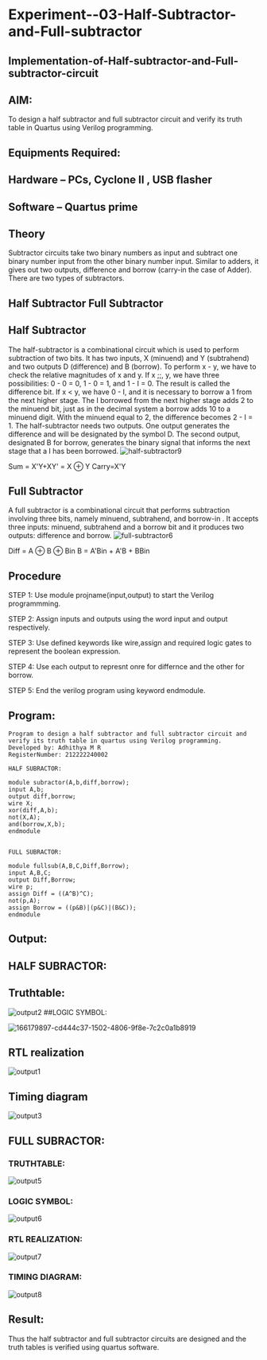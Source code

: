 # Experiment--03-Half-Subtractor-and-Full-subtractor
## Implementation-of-Half-subtractor-and-Full-subtractor-circuit
## AIM:
To design a half subtractor and full subtractor circuit and verify its truth table in Quartus using Verilog programming.

## Equipments Required:
## Hardware – PCs, Cyclone II , USB flasher
## Software – Quartus prime
## Theory
Subtractor circuits take two binary numbers as input and subtract one binary number input from the other binary number input. Similar to adders, it gives out two outputs, difference and borrow (carry-in the case of Adder). There are two types of subtractors.

## Half Subtractor Full Subtractor
## Half Subtractor
The half-subtractor is a combinational circuit which is used to perform subtraction of two bits. It has two inputs, X (minuend) and Y (subtrahend) and two outputs D (difference) and B (borrow). To perform x - y, we have to check the relative magnitudes of x and y. If x ;;, y, we have three possibilities: 0 - 0 = 0, 1 - 0 = 1, and 1 - I = 0. The result is called the difference bit. If x < y, we have 0 - I, and it is necessary to borrow a 1 from the next higher stage. The I borrowed from the next higher stage adds 2 to the minuend bit, just as in the decimal system a borrow adds 10 to a minuend digit. With the minuend equal to 2, the difference becomes 2 - I = 1. The half-subtractor needs two outputs. One output generates the difference and will be designated by the symbol D. The second output, designated B for borrow, generates the binary signal that informs the next stage that a I has been borrowed.
![half-subtractor9](https://user-images.githubusercontent.com/36288975/166112538-58c3bc7c-ee5d-4e6a-ac8d-8e8328efe27a.png)


Sum = X'Y+XY' = X ⊕ Y
Carry=X'Y

## Full Subtractor
A full subtractor is a combinational circuit that performs subtraction involving three bits, namely minuend, subtrahend, and borrow-in . It accepts three inputs: minuend, subtrahend and a borrow bit and it produces two outputs: difference and borrow. 
![full-subtractor6](https://user-images.githubusercontent.com/36288975/166112541-24c68359-3de8-4674-ae22-8272ffc385ed.png)


Diff = A ⊕ B ⊕ Bin B = A'Bin + A'B + BBin

## Procedure
STEP 1:
Use module projname(input,output) to start the Verilog programmming.

STEP 2:
Assign inputs and outputs using the word input and output respectively.

STEP 3:
Use defined keywords like wire,assign and required logic gates to represent the boolean expression.

STEP 4:
Use each output to represnt onre for differnce and the other for borrow.

STEP 5:
End the verilog program using keyword endmodule.
## Program:
```
Program to design a half subtractor and full subtractor circuit and verify its truth table in quartus using Verilog programming.
Developed by: Adhithya M R
RegisterNumber: 212222240002

HALF SUBRACTOR:

module subractor(A,b,diff,borrow);
input A,b;
output diff,borrow;
wire X;
xor(diff,A,b);
not(X,A);
and(borrow,X,b);
endmodule


FULL SUBRACTOR:

module fullsub(A,B,C,Diff,Borrow);
input A,B,C;
output Diff,Borrow;
wire p;
assign Diff = ((A^B)^C);
not(p,A);
assign Borrow = ((p&B)|(p&C)|(B&C));
endmodule

```

## Output:
## HALF SUBRACTOR:
## Truthtable:

![output2](https://user-images.githubusercontent.com/118834761/230771064-4f02454c-bf80-4cf2-929e-0dc21506bffc.png)
##LOGIC SYMBOL:

![166179897-cd444c37-1502-4806-9f8e-7c2c0a1b8919](https://user-images.githubusercontent.com/118834761/230771153-9f852790-306e-47d7-b964-acefaaf248cb.png)

##  RTL realization


![output1](https://user-images.githubusercontent.com/118834761/230771156-75435f12-3b6a-4df7-a28b-d63cb741cfe7.png)

## Timing diagram 
![output3](https://user-images.githubusercontent.com/118834761/230771165-a117a588-d83b-4d4e-9f87-eaa5f3f5b87e.png)

## FULL SUBRACTOR:
### TRUTHTABLE:
![output5](https://user-images.githubusercontent.com/118834761/230771220-66c05ba6-028b-4b64-a4e0-3e57c978b148.png)
### LOGIC SYMBOL:
![output6](https://user-images.githubusercontent.com/118834761/230771242-ddac95bd-1a72-41d6-9f68-c9b9ce1beeaf.png)
### RTL REALIZATION:
![output7](https://user-images.githubusercontent.com/118834761/230771268-afb60885-cd82-4ab9-bd83-00931e0f46cc.png)
### TIMING DIAGRAM:
![output8](https://user-images.githubusercontent.com/118834761/230771313-69d435b1-7308-42cd-93bb-217667842646.png)

## Result:
Thus the half subtractor and full subtractor circuits are designed and the truth tables is verified using quartus software.
